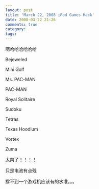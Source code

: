 ```yaml
---
layout: post
title: 'March 22, 2008 iPod Games Hack'
date: 2008-03-22 21:26
comments: true
category: 
tags:
---
```

    

啊哈哈哈哈哈哈

  

Bejeweled

Mini Golf

Ms. PAC-MAN

PAC-MAN

Royal Solitaire

Sudoku

Tetras

Texas Hoodlum

Vortex

Zuma

  

  

太爽了！！！！

  

只是电池有点残

  

撑不到一个游戏机应该有的水准。。。

  

